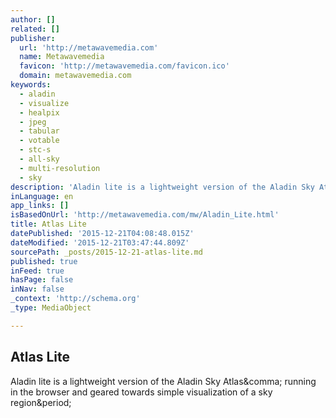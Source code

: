 ```yaml
---
author: []
related: []
publisher:
  url: 'http://metawavemedia.com'
  name: Metawavemedia
  favicon: 'http://metawavemedia.com/favicon.ico'
  domain: metawavemedia.com
keywords:
  - aladin
  - visualize
  - healpix
  - jpeg
  - tabular
  - votable
  - stc-s
  - all-sky
  - multi-resolution
  - sky
description: 'Aladin lite is a lightweight version of the Aladin Sky Atlas, running in the browser and geared towards simple visualization of a sky region.'
inLanguage: en
app_links: []
isBasedOnUrl: 'http://metawavemedia.com/mw/Aladin_Lite.html'
title: Atlas Lite
datePublished: '2015-12-21T04:08:48.015Z'
dateModified: '2015-12-21T03:47:44.809Z'
sourcePath: _posts/2015-12-21-atlas-lite.md
published: true
inFeed: true
hasPage: false
inNav: false
_context: 'http://schema.org'
_type: MediaObject

---
```

<article style=""><h1>Atlas Lite</h1><p>Aladin lite is a lightweight version of the Aladin Sky Atlas&amp;comma; running in the browser and geared towards simple visualization of a sky region&amp;period;</p></article>